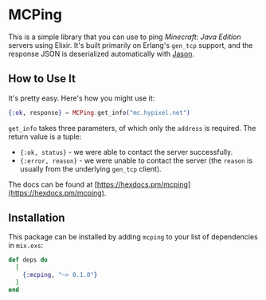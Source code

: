 # MCPing

This is a simple library that you can use to ping _Minecraft: Java Edition_ servers
using Elixir. It's built primarily on Erlang's `gen_tcp` support, and the response
JSON is deserialized automatically with [Jason](https://github.com/michalmuskala/jason).

## How to Use It

It's pretty easy. Here's how you might use it:

```elixir
{:ok, response} = MCPing.get_info("mc.hypixel.net")
```

`get_info` takes three parameters, of which only the `address` is required.
The return value is a tuple:

* `{:ok, status}` - we were able to contact the server successfully.
* `{:error, reason}` - we were unable to contact the server (the `reason` is usually from
  the underlying `gen_tcp` client).

The docs can be found at [https://hexdocs.pm/mcping](https://hexdocs.pm/mcping).

## Installation

This package can be installed by adding `mcping` to your list of dependencies in `mix.exs`:

```elixir
def deps do
  [
    {:mcping, "~> 0.1.0"}
  ]
end
```